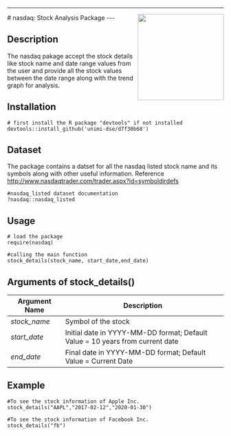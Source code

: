 
---
<div><img src="https://www.nasdaq.com/themes/nsdq/dist/assets/images/logo.svg" width="200px" align="right"></div>
# nasdaq: Stock Analysis Package   
---

## Description

The nasdaq pakage accept the stock details like stock name and date range values from the user and provide all the stock values between the date range along with the trend graph for analysis.

## Installation
```
# first install the R package "devtools" if not installed
devtools::install_github('unimi-dse/d7f30b68')
```
## Dataset
The package contains a datset for all the nasdaq listed stock name and its symbols along with other useful information. Reference <http://www.nasdaqtrader.com/trader.aspx?id=symboldirdefs>
```
#nasdaq_listed dataset documentation
?nasdaq::nasdaq_listed
```
## Usage
```
# load the package
require(nasdaq)

#calling the main function
stock_details(stock_name, start_date,end_date)
```
## Arguments of stock_details()
Argument Name  | Description
---------------|--------------
*stock_name*   |Symbol of the stock
*start_date*   |Initial date in YYYY-MM-DD format; Default Value = 10 years from current date
*end_date*     |Final date in YYYY-MM-DD format; Default Value = Current Date

## Example
```
#To see the stock information of Apple Inc.
stock_details("AAPL","2017-02-12","2020-01-30")

#To see the stock information of Facebook Inc.
stock_details("fb")
```
